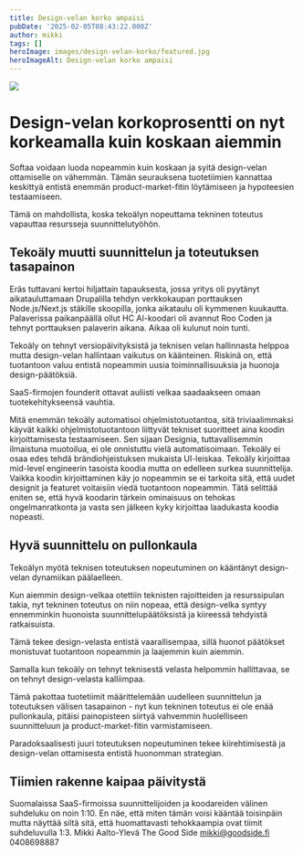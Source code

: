 ```yaml
---
title: Design-velan korko ampaisi
pubDate: '2025-02-05T08:43:22.000Z'
author: mikki
tags: []
heroImage: images/design-velan-korko/featured.jpg
heroImageAlt: Design-velan korko ampaisi
---
```


![](images/design-velan-korko/analog-clocks.svg)

# Design-velan korkoprosentti on nyt korkeamalla kuin koskaan aiemmin

Softaa voidaan luoda nopeammin kuin koskaan ja syitä design-velan ottamiselle on vähemmän. Tämän seurauksena tuotetiimien kannattaa keskittyä entistä enemmän product-market-fitin löytämiseen ja hypoteesien testaamiseen.

Tämä on mahdollista, koska tekoälyn nopeuttama tekninen toteutus vapauttaa resursseja suunnittelutyöhön.

## Tekoäly muutti suunnittelun ja toteutuksen tasapainon

Eräs tuttavani kertoi hiljattain tapauksesta, jossa yritys oli pyytänyt aikatauluttamaan Drupalilla tehdyn verkkokaupan porttauksen Node.js/Next.js stäkille skoopilla, jonka aikataulu oli kymmenen kuukautta. Palaverissa paikanpäällä ollut HC AI-koodari oli avannut Roo Coden ja tehnyt porttauksen palaverin aikana. Aikaa oli kulunut noin tunti.

Tekoäly on tehnyt versiopäivityksistä ja teknisen velan hallinnasta helppoa mutta design-velan hallintaan vaikutus on käänteinen. Riskinä on, että tuotantoon valuu entistä nopeammin uusia toiminnallisuuksia ja huonoja design-päätöksiä.

SaaS-firmojen founderit ottavat auliisti velkaa saadaakseen omaan tuotekehitykseensä vauhtia.

Mitä enemmän tekoäly automatisoi ohjelmistotuotantoa, sitä triviaalimmaksi käyvät kaikki ohjelmistotuotantoon liittyvät tekniset suoritteet aina koodin kirjoittamisesta testaamiseen. Sen sijaan Designia, tuttavallisemmin ilmaistuna muotoilua, ei ole onnistuttu vielä automatisoimaan. Tekoäly ei osaa edes tehdä brändiohjeistuksen mukaista UI-leiskaa. Tekoäly kirjoittaa mid-level engineerin tasoista koodia mutta on edelleen surkea suunnittelija. Vaikka koodin kirjoittaminen käy jo nopeammin se ei tarkoita sitä, että uudet designit ja featuret voitaisiin viedä tuotantoon nopeammin. Tätä selittää eniten se, että hyvä koodarin tärkein ominaisuus on tehokas ongelmanratkonta ja vasta sen jälkeen kyky kirjoittaa laadukasta koodia nopeasti.

## Hyvä suunnittelu on pullonkaula

Tekoälyn myötä teknisen toteutuksen nopeutuminen on kääntänyt design-velan dynamiikan päälaelleen.

Kun aiemmin design-velkaa otettiin teknisten rajoitteiden ja resurssipulan takia, nyt tekninen toteutus on niin nopeaa, että design-velka syntyy ennemminkin huonoista suunnittelupäätöksistä ja kiireessä tehdyistä ratkaisuista.

Tämä tekee design-velasta entistä vaarallisempaa, sillä huonot päätökset monistuvat tuotantoon nopeammin ja laajemmin kuin aiemmin.

Samalla kun tekoäly on tehnyt teknisestä velasta helpommin hallittavaa, se on tehnyt design-velasta kalliimpaa.

Tämä pakottaa tuotetiimit määrittelemään uudelleen suunnittelun ja toteutuksen välisen tasapainon - nyt kun tekninen toteutus ei ole enää pullonkaula, pitäisi painopisteen siirtyä vahvemmin huolelliseen suunnitteluun ja product-market-fitin varmistamiseen.

Paradoksaalisesti juuri toteutuksen nopeutuminen tekee kiirehtimisestä ja design-velan ottamisesta entistä huonomman strategian.

## Tiimien rakenne kaipaa päivitystä

Suomalaissa SaaS-firmoissa suunnittelijoiden ja koodareiden välinen suhdeluku on noin 1:10. En näe, että miten tämän voisi kääntää toisinpäin mutta näyttää siltä sitä, että huomattavasti tehokkaampia ovat tiimit suhdeluvulla 1:3. Mikki Aalto-Ylevä The Good Side mikki@goodside.fi 0408698887